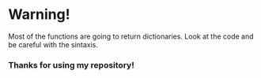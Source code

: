 # Warning!
Most of the functions are going to return dictionaries. Look at the code and be careful with the sintaxis.
### Thanks for using my repository!
